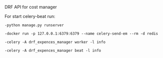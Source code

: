 DRF API for cost manager

For start celery-beat run:

    -python manage.py runserver

    -docker run -p 127.0.0.1:6379:6379 --name celery-send-em --rm -d redis

    -celery -A drf_expences_manager worker -l info

    -celery -A drf_expences_manager beat -l info

